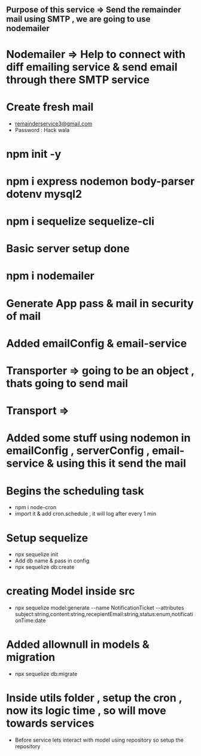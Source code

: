 ## Purpose of this service => Send the remainder mail using SMTP , we are going to use nodemailer

# Nodemailer => Help to connect with diff emailing service & send email through there SMTP service

# Create fresh mail

- remainderservice3@gmail.com
- Password : Hack wala

# npm init -y

# npm i express nodemon body-parser dotenv mysql2

# npm i sequelize sequelize-cli

# Basic server setup done

# npm i nodemailer

# Generate App pass & mail in security of mail

# Added emailConfig & email-service

# Transporter => going to be an object , thats going to send mail

# Transport =>

# Added some stuff using nodemon in emailConfig , serverConfig , email-service & using this it send the mail

# Begins the scheduling task

- npm i node-cron
- import it & add cron.schedule , it will log after every 1 min

# Setup sequelize

- npx sequelize init
- Add db name & pass in config
- npx sequelize db:create

# creating Model inside src

- npx sequelize model:generate --name NotificationTicket --attributes subject:string,content:string,recepientEmail:string,status:enum,notificationTime:date

# Added allownull in models & migration

- npx sequelize db:migrate

# Inside utils folder , setup the cron , now its logic time , so will move towards services

- Before service lets interact with model using repository so setup the repository





